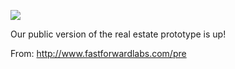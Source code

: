 ![](https://db-feed.s3.amazonaws.com/legacy/Screen_Shot_2017-01-18_at_3_00_45_PM-1484769692058.png)

Our public version of the real estate prototype is up!

From: http://www.fastforwardlabs.com/pre